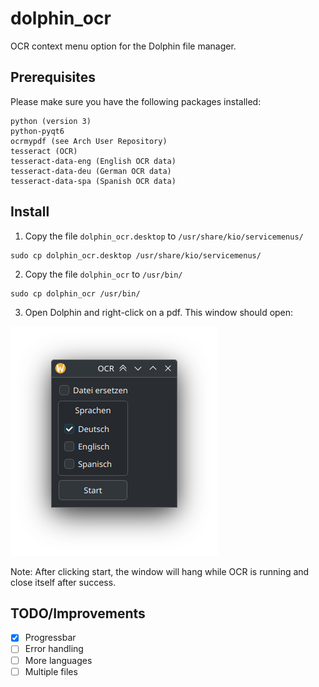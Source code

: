 # dolphin_ocr
OCR context menu option for the Dolphin file manager.
## Prerequisites
Please make sure you have the following packages installed:
```
python (version 3)
python-pyqt6
ocrmypdf (see Arch User Repository)
tesseract (OCR)
tesseract-data-eng (English OCR data)
tesseract-data-deu (German OCR data)
tesseract-data-spa (Spanish OCR data)
```

## Install
1. Copy the file `dolphin_ocr.desktop` to `/usr/share/kio/servicemenus/`
```shell
sudo cp dolphin_ocr.desktop /usr/share/kio/servicemenus/
```
2. Copy the file `dolphin_ocr` to `/usr/bin/`
```shell
sudo cp dolphin_ocr /usr/bin/
```
3. Open Dolphin and right-click on a pdf. This window should open:
<img src="screenshot.png">

Note: After clicking start, the window will hang while OCR is running and close itself after success.

## TODO/Improvements
- [x] Progressbar
- [ ] Error handling
- [ ] More languages
- [ ] Multiple files